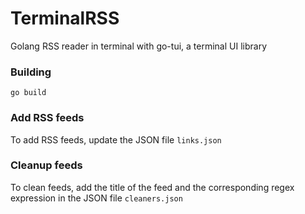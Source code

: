 # TerminalRSS
Golang RSS reader in terminal with go-tui, a terminal UI library

### Building

`go build`

### Add RSS feeds

To add RSS feeds, update the JSON file `links.json`


### Cleanup feeds

To clean feeds, add the title of the feed and the corresponding regex expression in the JSON file `cleaners.json`
